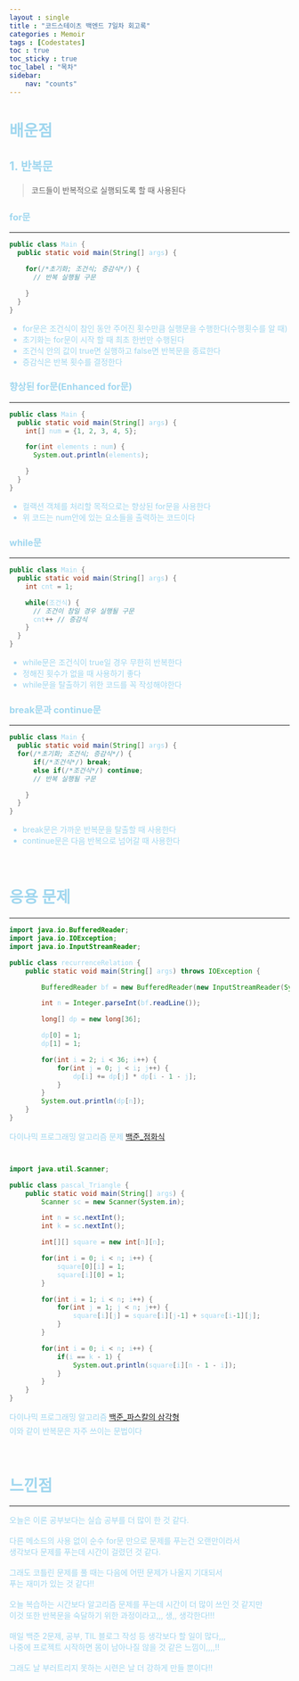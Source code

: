 ```yaml
---
layout : single
title : "코드스테이츠 백엔드 7일차 회고록"
categories : Memoir
tags : [Codestates]
toc : true
toc_sticky : true 
toc_label : "목차"
sidebar:
    nav: "counts"
---
```

<style> 
    p { line-height : 1.75em; }
</style>

# <font color="#A0D7EF"> 배운점

## <font color="#A0D7EF">1. 반복문
> 코드들이 반복적으로 실행되도록 할 때 사용된다

### <font color="#A0D7EF">for문 
<hr>

```java
public class Main {
  public static void main(String[] args) {

    for(/*초기화; 조건식; 증감식*/) {
      // 반복 실행될 구문

    }
  }
}
```
* for문은 조건식이 참인 동안 주어진 횟수만큼 실행문을 수행한다(수행횟수를 알 때)
* 초기화는 for문이 시작 할 때 최초 한번만 수행된다
* 조건식 안의 값이 true면 실행하고 false면 반복문을 종료한다
* 증감식은 반복 횟수를 결정한다<br>

### <font color="#A0D7EF">향상된 for문(Enhanced for문)
<hr>

```java
public class Main {
  public static void main(String[] args) {
    int[] num = {1, 2, 3, 4, 5};

    for(int elements : num) {
      System.out.println(elements);

    }
  }
}
```
* 컬랙션 객체를 처리할 목적으로는 향상된 for문을 사용한다
* 위 코드는 num안에 있는 요소들을 출력하는 코드이다

### <font color="#A0D7EF">while문
<hr>

```java
public class Main {
  public static void main(String[] args) {
    int cnt = 1;

    while(조건식) {
      // 조건이 참일 경우 실행될 구문
      cnt++ // 증감식
    }
  }
}
```

* while문은 조건식이 true일 경우 무한히 반복한다
* 정해진 횟수가 없을 때 사용하기 좋다
* while문을 탈출하기 위한 코드를 꼭 작성해야한다


### <font color="#A0D7EF"> break문과 continue문
<hr>

```java
public class Main {
  public static void main(String[] args) {
  for(/*초기화; 조건식; 증감식*/) {
      if(/*조건식*/) break;
      else if(/*조건식*/) continue;
      // 반복 실행될 구문

    }
  }
}
```
* break문은 가까운 반복문을 탈출할 때 사용한다
* continue문은 다음 반복으로 넘어갈 때 사용한다

<br>

# <font color="#A0D7EF"> 응용 문제
<hr>

```java
import java.io.BufferedReader;
import java.io.IOException;
import java.io.InputStreamReader;

public class recurrenceRelation {
    public static void main(String[] args) throws IOException {

        BufferedReader bf = new BufferedReader(new InputStreamReader(System.in));

        int n = Integer.parseInt(bf.readLine());

        long[] dp = new long[36];

        dp[0] = 1;
        dp[1] = 1;

        for(int i = 2; i < 36; i++) {
            for(int j = 0; j < i; j++) {
                dp[i] += dp[j] * dp[i - 1 - j];
            }
        }
        System.out.println(dp[n]);
    }
}
```
다이나믹 프로그래밍 알고리즘 문제 [백준_점화식](https://www.acmicpc.net/problem/13699)
<br><br>

```java
import java.util.Scanner;

public class pascal_Triangle {
    public static void main(String[] args) {
        Scanner sc = new Scanner(System.in);

        int n = sc.nextInt();
        int k = sc.nextInt();

        int[][] square = new int[n][n];

        for(int i = 0; i < n; i++) {
            square[0][i] = 1;
            square[i][0] = 1;
        }

        for(int i = 1; i < n; i++) {
            for(int j = 1; j < n; j++) {
                square[i][j] = square[i][j-1] + square[i-1][j];
            }
        }

        for(int i = 0; i < n; i++) {
            if(i == k - 1) {
                System.out.println(square[i][n - 1 - i]);
            }
        }
    }
}
```
다이나믹 프로그래밍 알고리즘 [백준_파스칼의 삼각형](https://www.acmicpc.net/problem/16395)<br>
이와 같이 반복문은 자주 쓰이는 문법이다
<br><br>

# <font color="#A0D7EF"> 느낀점
<hr>
오늘은 이론 공부보다는 실습 공부를 더 많이 한 것 같다.<br><br>
다른 메소드의 사용 없이 순수 for문 만으로 문제를 푸는건 오랜만이라서<br>
생각보다 문제를 푸는데 시간이 걸렸던 것 같다.<br><br>
그래도 코틀린 문제를 풀 때는 다음에 어떤 문제가 나올지 기대되서<br>
푸는 재미가 있는 것 같다!!<br><br>
오늘 복습하는 시간보다 알고리즘 문제를 푸는데 시간이 더 많이 쓰인 것 같지만<br>
이것 또한 반복문을 숙달하기 위한 과정이라고,,, 생,, 생각한다!!!<br><br>
매일 백준 2문제, 공부, TIL 블로그 작성 등 생각보다 할 일이 많다,,,<br>
나중에 프로젝트 시작하면 몸이 남아나질 않을 것 같은 느낌이,,,,!!<br><br>
그래도 날 부러트리지 못하는 시련은 날 더 강하게 만들 뿐이다!!

